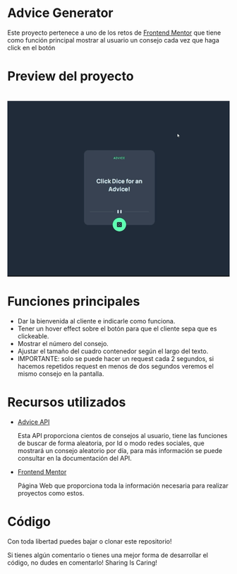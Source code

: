 <h1>Advice Generator</h1>
<p>Este proyecto pertenece a uno de los retos de <a href="https://www.frontendmentor.io/home">Frontend Mentor</a> que tiene como función principal mostrar al usuario un consejo cada vez que haga click en el botón</p>

<h1>Preview del proyecto<h1>
<img align="center" src="advice.gif"/>

<h1>Funciones principales</h1>
  <ul>
    <li>Dar la bienvenida al cliente e indicarle como funciona.</li>
    <li>Tener un hover effect sobre el botón para que el cliente sepa que es clickeable.</li>
    <li>Mostrar el número del consejo.</li>
    <li>Ajustar el tamaño del cuadro contenedor según el largo del texto.</li>
    <li>IMPORTANTE: solo se puede hacer un request cada 2 segundos, si hacemos repetidos request en menos de dos segundos veremos el mismo consejo en la pantalla.</li>
  </ul>
  
  <h1>Recursos utilizados</h1>
  <ul>
      <li><a href="https://api.adviceslip.com/">Advice API</a></li>
    <p>Esta API proporciona cientos de consejos al usuario, tiene las funciones de buscar de forma aleatoria, por Id o modo redes sociales, que mostrará un consejo aleatorio por día, para más información se puede consultar en la documentación del API.</p>
    <li><a href="https://www.frontendmentor.io/home">Frontend Mentor</a></li>
    <p>Página Web que proporciona toda la información necesaria para realizar proyectos como estos.</p>
  </ul>
  <h1>Código</h1>
  <p>Con toda libertad puedes bajar o clonar este repositorio!</p>
  <p>Si tienes algún comentario o tienes una mejor forma de desarrollar el código, no dudes en comentarlo! Sharing Is Caring!</p>


